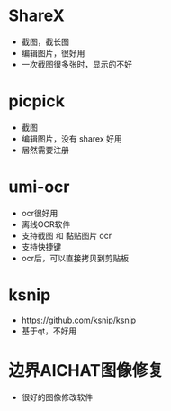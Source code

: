 # ShareX
- 截图，截长图
- 编辑图片，很好用
- 一次截图很多张时，显示的不好

# picpick
- 截图
- 编辑图片，没有 sharex 好用
- 居然需要注册

# umi-ocr
- ocr很好用
- 离线OCR软件
- 支持截图 和 黏贴图片 ocr
- 支持快捷键
- ocr后，可以直接拷贝到剪贴板

# ksnip
- https://github.com/ksnip/ksnip
- 基于qt，不好用

# 边界AICHAT图像修复
- 很好的图像修改软件